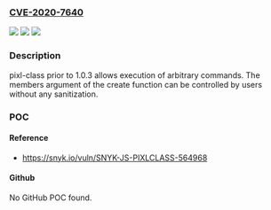 ### [CVE-2020-7640](https://cve.mitre.org/cgi-bin/cvename.cgi?name=CVE-2020-7640)
![](https://img.shields.io/static/v1?label=Product&message=pixl-class&color=blue)
![](https://img.shields.io/static/v1?label=Version&message=n%2Fa&color=blue)
![](https://img.shields.io/static/v1?label=Vulnerability&message=Arbitrary%20Code%20Execution&color=brighgreen)

### Description

pixl-class prior to 1.0.3 allows execution of arbitrary commands. The members argument of the create function can be controlled by users without any sanitization.

### POC

#### Reference
- https://snyk.io/vuln/SNYK-JS-PIXLCLASS-564968

#### Github
No GitHub POC found.

